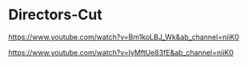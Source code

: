 # Directors-Cut
 
https://www.youtube.com/watch?v=Bm1koLBJ_Wk&ab_channel=niiK0

https://www.youtube.com/watch?v=IyMftUe83fE&ab_channel=niiK0
